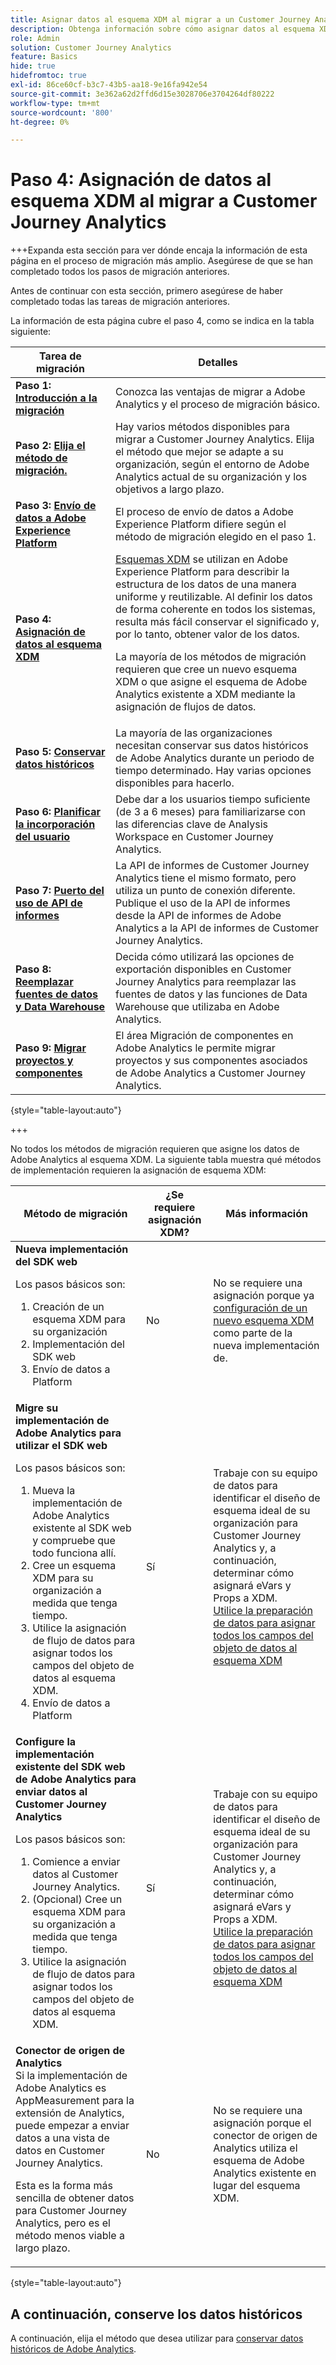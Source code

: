 ```yaml
---
title: Asignar datos al esquema XDM al migrar a un Customer Journey Analytics
description: Obtenga información sobre cómo asignar datos al esquema XDM al migrar a Customer Journey Analytics
role: Admin
solution: Customer Journey Analytics
feature: Basics
hide: true
hidefromtoc: true
exl-id: 86ce60cf-b3c7-43b5-aa18-9e16fa942e54
source-git-commit: 3e362a62d2ffd6d15e3028706e3704264df80222
workflow-type: tm+mt
source-wordcount: '800'
ht-degree: 0%

---
```


# Paso 4: Asignación de datos al esquema XDM al migrar a Customer Journey Analytics

+++Expanda esta sección para ver dónde encaja la información de esta página en el proceso de migración más amplio. Asegúrese de que se han completado todos los pasos de migración anteriores.

Antes de continuar con esta sección, primero asegúrese de haber completado todas las tareas de migración anteriores.

La información de esta página cubre el paso 4, como se indica en la tabla siguiente:

| Tarea de migración | Detalles |
|---------|----------|
| **Paso 1: [Introducción a la migración](/help/getting-started/cja-migration/cja-migration-getstarted.md)** | Conozca las ventajas de migrar a Adobe Analytics y el proceso de migración básico. |
| **Paso 2: [Elija el método de migración.](/help/getting-started/cja-migration/cja-migration-method.md)** | Hay varios métodos disponibles para migrar a Customer Journey Analytics. Elija el método que mejor se adapte a su organización, según el entorno de Adobe Analytics actual de su organización y los objetivos a largo plazo. |
| **Paso 3: [Envío de datos a Adobe Experience Platform](/help/getting-started/cja-migration/cja-migration-send-to-platform.md)** | El proceso de envío de datos a Adobe Experience Platform difiere según el método de migración elegido en el paso 1. |
| <span class="preview">**Paso 4: [Asignación de datos al esquema XDM](/help/getting-started/cja-migration/cja-migration-xdm.md)**</span> | <span class="preview">[Esquemas XDM](https://experienceleague.adobe.com/en/docs/experience-platform/xdm/home#xdm-schemas) se utilizan en Adobe Experience Platform para describir la estructura de los datos de una manera uniforme y reutilizable. Al definir los datos de forma coherente en todos los sistemas, resulta más fácil conservar el significado y, por lo tanto, obtener valor de los datos.<p>La mayoría de los métodos de migración requieren que cree un nuevo esquema XDM o que asigne el esquema de Adobe Analytics existente a XDM mediante la asignación de flujos de datos.</p></span> |
| **Paso 5: [Conservar datos históricos](/help/getting-started/cja-migration/cja-migration-historical-data.md)** | La mayoría de las organizaciones necesitan conservar sus datos históricos de Adobe Analytics durante un periodo de tiempo determinado. Hay varias opciones disponibles para hacerlo. |
| **Paso 6: [Planificar la incorporación del usuario](/help/getting-started/cja-migration/cja-migration-onboarding.md)** | Debe dar a los usuarios tiempo suficiente (de 3 a 6 meses) para familiarizarse con las diferencias clave de Analysis Workspace en Customer Journey Analytics. |
| **Paso 7: [Puerto del uso de API de informes](/help/getting-started/cja-migration/cja-migration-api.md)** | La API de informes de Customer Journey Analytics tiene el mismo formato, pero utiliza un punto de conexión diferente. Publique el uso de la API de informes desde la API de informes de Adobe Analytics a la API de informes de Customer Journey Analytics. |
| **Paso 8: [Reemplazar fuentes de datos y Data Warehouse](/help/getting-started/cja-migration/cja-migration-export-options.md)** | Decida cómo utilizará las opciones de exportación disponibles en Customer Journey Analytics para reemplazar las fuentes de datos y las funciones de Data Warehouse que utilizaba en Adobe Analytics. |
| **Paso 9: [Migrar proyectos y componentes](/help/getting-started/cja-migration/cja-migration-projects.md)** | El área Migración de componentes en Adobe Analytics le permite migrar proyectos y sus componentes asociados de Adobe Analytics a Customer Journey Analytics. |

{style="table-layout:auto"}

+++

No todos los métodos de migración requieren que asigne los datos de Adobe Analytics al esquema XDM. La siguiente tabla muestra qué métodos de implementación requieren la asignación de esquema XDM:


| Método de migración | ¿Se requiere asignación XDM? | Más información |
|---------|----------|---------|
| **Nueva implementación del SDK web**<p>Los pasos básicos son:</p><ol><li>Creación de un esquema XDM para su organización</li><li>Implementación del SDK web</li><li>Envío de datos a Platform</li></ol> | No | No se requiere una asignación porque ya [configuración de un nuevo esquema XDM](https://experienceleague.adobe.com/en/docs/analytics-platform/using/cja-data-ingestion/ingest-use-guides/edge-network/aepwebsdk#set-up-a-schema) como parte de la nueva implementación de. |
| **Migre su implementación de Adobe Analytics para utilizar el SDK web**<p>Los pasos básicos son:</p><ol><li>Mueva la implementación de Adobe Analytics existente al SDK web y compruebe que todo funciona allí.</li><li>Cree un esquema XDM para su organización a medida que tenga tiempo.</li><li>Utilice la asignación de flujo de datos para asignar todos los campos del objeto de datos al esquema XDM.</li><li>Envío de datos a Platform</li></ol> | Sí | Trabaje con su equipo de datos para identificar el diseño de esquema ideal de su organización para Customer Journey Analytics y, a continuación, determinar cómo asignará eVars y Props a XDM.</br>[Utilice la preparación de datos para asignar todos los campos del objeto de datos al esquema XDM](https://experienceleague.adobe.com/en/docs/experience-platform/data-prep/home) |
| **Configure la implementación existente del SDK web de Adobe Analytics para enviar datos al Customer Journey Analytics**<p>Los pasos básicos son:</p><ol><li>Comience a enviar datos al Customer Journey Analytics.<!-- What's involved here? Just point it at CJA? --></li><li>(Opcional) Cree un esquema XDM para su organización a medida que tenga tiempo.</li><li>Utilice la asignación de flujo de datos para asignar todos los campos del objeto de datos al esquema XDM.</li></ol> | Sí | Trabaje con su equipo de datos para identificar el diseño de esquema ideal de su organización para Customer Journey Analytics y, a continuación, determinar cómo asignará eVars y Props a XDM.</br>[Utilice la preparación de datos para asignar todos los campos del objeto de datos al esquema XDM](https://experienceleague.adobe.com/en/docs/experience-platform/data-prep/home) |
| **Conector de origen de Analytics**</br> Si la implementación de Adobe Analytics es AppMeasurement para la extensión de Analytics, puede empezar a enviar datos a una vista de datos en Customer Journey Analytics.<p>Esta es la forma más sencilla de obtener datos para Customer Journey Analytics, pero es el método menos viable a largo plazo.</p> | No | No se requiere una asignación porque el conector de origen de Analytics utiliza el esquema de Adobe Analytics existente en lugar del esquema XDM. |

{style="table-layout:auto"}

<!-- Does it benefit the customer to do this all at the same time if they're using multiple AEP apps? If so, have multiple sections like this. Or can they do CJA first and AJO later?

### Plan data mapping for Customer Journey Analytics


### Plan data mapping for Customer Journey analytics and other Adobe Experience platform applications

-->

## A continuación, conserve los datos históricos

A continuación, elija el método que desea utilizar para [conservar datos históricos de Adobe Analytics](/help/getting-started/cja-migration/cja-migration-historical-data.md).

